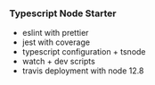 ### Typescript Node Starter

-   eslint with prettier
-   jest with coverage
-   typescript configuration + tsnode
-   watch + dev scripts
-   travis deployment with node 12.8
